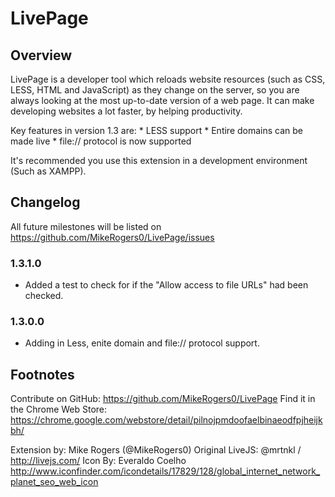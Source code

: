 # LivePage

## Overview

LivePage is a developer tool which reloads website resources (such as CSS, LESS, HTML and JavaScript) as they change on the server, so you are always looking at the most up-to-date version of a web page. It can make developing websites a lot faster, by helping productivity.

Key features in version 1.3 are:
	* LESS support
	* Entire domains can be made live
	* file:// protocol is now supported

It's recommended you use this extension in a development environment (Such as XAMPP).

## Changelog

All future milestones will be listed on https://github.com/MikeRogers0/LivePage/issues


### 1.3.1.0

* Added a test to check for if the "Allow access to file URLs" had been checked. 

### 1.3.0.0

* Adding in Less, enite domain and file:// protocol support.


## Footnotes

Contribute on GitHub: https://github.com/MikeRogers0/LivePage
Find it in the Chrome Web Store: https://chrome.google.com/webstore/detail/pilnojpmdoofaelbinaeodfpjheijkbh/

Extension by: Mike Rogers (@MikeRogers0)
Original LiveJS: @mrtnkl / http://livejs.com/
Icon By: Everaldo Coelho http://www.iconfinder.com/icondetails/17829/128/global_internet_network_planet_seo_web_icon